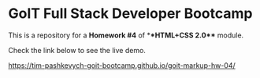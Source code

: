 # GoIT Full Stack Developer Bootcamp

This is a repository for a **Homework #4** of \***\*HTML+CSS 2.0\*\*** module.

Check the link below to see the live demo.

https://tim-pashkevych-goit-bootcamp.github.io/goit-markup-hw-04/
